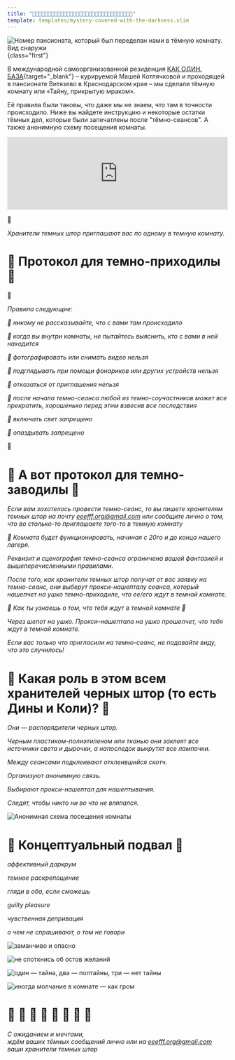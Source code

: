 ```yaml
---
title: "👀👀👀👀👀👀👀👀👀👀👀👀👀👀👀👀👀👀👀👀👀👀👀👀👀👀👀👀👀👀👀👀"
template: templates/mystery-covered-with-the-darkness.slim
---
```


![Номер пансионата, который был переделан нами в тёмную комнату. Вид снаружи](/pictures/projects/mystery-covered-with-the-darkness/mystery-covered-with-the-darkness-01.jpg){class="first"}

В международной самоорганизованной резиденция [КАК ОДИН. БАЗА](https://www.facebook.com/campasone/){target="_blank"} – курируемой Машей Котлячковой и проходящей в пансионате Витязево в Краснодарском крае – мы сделали тёмную комнату или «Тайну, прикрытую мраком».

Её правила были таковы, что даже мы не знаем, что там в точности происходило. Ниже вы найдете инструкцию и некоторые остатки тёмных дел, которые были запечатлены после "тёмно-сеансов". А также анонимную схему посещения комнаты.

<iframe width="100%" height="166" scrolling="no" frameborder="no" allow="autoplay" src="https://w.soundcloud.com/player/?url=https%3A//api.soundcloud.com/tracks/711148777&color=%23ff5500&auto_play=false&hide_related=false&show_comments=true&show_user=true&show_reposts=false&show_teaser=true"></iframe>

👀

*Хранители темных штор приглашают вас по одному в темную комнату.*

# 👀 Протокол для темно-приходилы 👀

👀

*Правила следующие:*

*👀 никому не рассказывайте, что с вами там происходило*

*👀 когда вы внутри комнаты, не пытайтесь выяснить, кто с вами в ней находится*

*👀 фотографировать или снимать видео нельзя*

*👀 подглядывать при помощи фонариков или других устройств нельзя*

*👀 отказаться от приглашения нельзя*

*👀 после начала темно-сеанса любой из темно-соучастников может все прекратить, хорошенько перед этим взвесив все последствия*

*👀 включать свет запрещено*

*👀 опаздывать запрещено*

👀

# 👀 А вот протокол для темно-заводилы 👀


*Если вам захотелось провести темно-сеанс, то вы пишете хранителям темных штор на почту eeefff.org@gmail.com или сообщите лично о том, что во столько-то приглашаете того-то в темную комнату*

*👀 Комната будет функционировать, начиная с 20го и до конца нашего лагеря.*

*Реквизит и сценография темно-сеанса ограничена вашей фантазией и вышеперечисленными правилами.*

*После того, как хранители темных штор получат от вас заявку на темно-сеанс, они выберут прокси-нашепталу сеанса, который нашепчет на ушко темно-приходиле, что ее/его ждут в темной комнате.*

*👀 Как ты узнаешь о том, что тебя ждут в темной комнате 👀*

*Через шепот на ушко. Прокси-нашептала на ушко прошепчет, что тебя ждут в темной комнате.*

*Если вас только что пригласили на темно-сеанс, не подавайте виду, что это случилось!*

# 👀 Какая роль в этом всем хранителей черных штор (то есть Дины и Коли)? 👀

*Они — распорядители черных штор.*

*Черным пластиком-полиэтиленом или тканью они заклеят все источники света и дырочки, а напоследок выкрутят все лампочки.*

*Между сеансами подклеивают отклеившийся скотч.*

*Организуют анонимную связь.*

*Выбирают прокси-нашептал для нашептывания.*

*Следят, чтобы никто ни во что не вляпался.*

![Анонимная схема посещения комнаты](/images/mystery-covered-with-the-darkness/diagram.svg)

# 👀 Концептуальный подвал 👀

*аффективный даркрум*

*темное раскрепощение*

*гляди в оба, если сможешь*

*guilty pleasure*

*чувственная депривация*

*о чем не спрашивают, о том не говори*

![заманчиво и опасно](/pictures/projects/mystery-covered-with-the-darkness/mystery-covered-with-the-darkness-02.jpg)

![не споткнись об остов желаний](/pictures/projects/mystery-covered-with-the-darkness/mystery-covered-with-the-darkness-03.jpg)

![один — тайна, два — полтайны, три — нет тайны](/pictures/projects/mystery-covered-with-the-darkness/mystery-covered-with-the-darkness-04.jpg)

![иногда молчание в комнате — как гром](/pictures/projects/mystery-covered-with-the-darkness/mystery-covered-with-the-darkness-05.jpg)

# 👀 👀 👀 👀 👀 👀 👀 👀

*С ожиданием и мечтами,*  
*ждём ваших тёмных сообщений лично или на eeefff.org@gmail.com*  
*ваши хранители темных штор*
